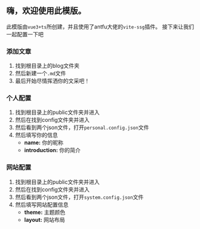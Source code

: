 ## 嗨，欢迎使用此模版。

此模版由`vue3+ts`所创建，并且使用了antfu大佬的`vite-ssg`插件。
接下来让我们一起配置一下吧

### 添加文章

1. 找到根目录上的blog文件夹
2. 然后新建一个`.md`文件
3. 最后开始尽情挥洒你的文采吧！

### 个人配置

1. 找到根目录上的public文件夹并进入
2. 然后在找到config文件夹并进入
3. 然后看到两个json文件，打开`personal.config.json`文件
4. 然后填写你的信息
   - **name:** 你的昵称
   - **introduction:** 你的简介

### 网站配置

1. 找到根目录上的public文件夹并进入
2. 然后在找到config文件夹并进入
3. 然后看到两个json文件，打开`system.config.json`文件
4. 然后填写网站配置信息
   - **theme:** 主题颜色
   - **layout:** 网站布局
